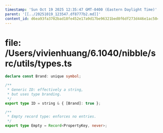 ```yaml
---
timestamp: 'Sun Oct 19 2025 12:35:47 GMT-0400 (Eastern Daylight Time)'
parent: '[[../20251019_123547.df8777b2.md]]'
content_id: d6ea93fa3702bad18fe452e17a9d17be96321bed0f6df273d446e1ac50412f82
---
```


# file: /Users/vivienhuang/6.1040/nibble/src/utils/types.ts

```typescript
declare const Brand: unique symbol;

/**
 * Generic ID: effectively a string,
 * but uses type branding.
 */
export type ID = string & { [Brand]: true };

/**
 * Empty record type: enforces no entries.
 */
export type Empty = Record<PropertyKey, never>;

```

